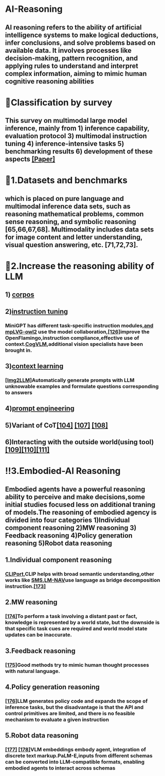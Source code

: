 # AI-Reasoning
  ## AI reasoning refers to the ability of artificial intelligence systems to make logical deductions, infer conclusions, and solve problems based on available data. It involves processes like decision-making, pattern recognition, and applying rules to understand and interpret complex information, aiming to mimic human cognitive reasoning abilities
# 🚀Classification by survey
  ## This survey on multimodal large model inference, mainly from 1) inference capability, evaluation protocol 3) multimodal instruction tuning 4) inference-intensive tasks 5) benchmarking results 6) development of these aspects [[Paper]](https://arxiv.org/pdf/2401.06805)
# 🧠1.Datasets and benchmarks
## which is placed on pure language and multimodal inference data sets, such as reasoning mathematical problems, common sense reasoning, and symbolic reasoning [65,66,67,68]. Multimodality includes data sets for image content and letter understanding, visual question answering, etc. [71,72,73].
# 🧠2.Increase the reasoning ability of LLM
##   1) [corpos](https://arxiv.org/abs/2403.18120) 
##   2)[instruction tuning](https://arxiv.org/abs/1906.02361)
###        MiniGPT has different task-specific instruction modules,[and mpLVG-owl2](https://arxiv.org/abs/2304.14178) use the model collaboration,[[126]](https://arxiv.org/abs/2306.05425)improve the OpenFlamingo,instruction compliance,effective use of context.[CogVLM](https://proceedings.neurips.cc/paper_files/paper/2024/hash/dc06d4d2792265fb5454a6092bfd5c6a-Abstract-Conference.html),additional vision specialists have been brought in.
##   3)[context learning](https://arxiv.org/abs/2205.10625)
### [[lmg2LLM]](https://openaccess.thecvf.com/content/CVPR2023/html/Guo_From_Images_to_Textual_Prompts_Zero-Shot_Visual_Question_Answering_With_CVPR_2023_paper.html)Automatically generate prompts with LLM unknowable examples and formulate questions corresponding to answers
##   4)[prompt engineering](https://proceedings.neurips.cc/paper_files/paper/2022/hash/9d5609613524ecf4f15af0f7b31abca4-Abstract-Conference.html?ref=https://githubhelp.com)
##   5)Variant of CoT[[104]](https://proceedings.neurips.cc/paper_files/paper/2022/hash/9d5609613524ecf4f15af0f7b31abca4-Abstract-Conference.html?ref=https://githubhelp.com) [[107]](https://arxiv.org/abs/2210.00720) [[108]](https://www.chatgpthero.io/wp-content/uploads/2023/12/2210.03493.pdf)
##   6)Interacting with the outside world(using tool)[[109]](https://proceedings.mlr.press/v202/gao23f)[[110]](https://arxiv.org/abs/2211.12588)[[111]](https://par.nsf.gov/biblio/10451467)
# ‼️3.Embodied-AI Reasoning
##    Embodied agents have a powerful reasoning ability to perceive and make decisions,some initial studies focused less on additional traning of models.The reasoning of embodied agency is divided into four categories 1)Individual component reasoning 2)MW reasoning 3) Feedback reasoning 4)Policy generation reasoning 5)Robot data reasoning
## 1.Individual component reasoning
### [CLIPort](https://proceedings.mlr.press/v164/shridhar22a.html),CLIP helps with broad semantic understanding,other works like [SMS](https://arxiv.org/abs/2204.00598),[LM-NAV](https://proceedings.mlr.press/v205/shah23b)use language as bridge decomposition instruction.[[173]](https://arxiv.org/abs/2302.00763)
## 2.MW reasoning
### [[174]](https://ieeexplore.ieee.org/abstract/document/10610634/)To perform a task involving a distant past or fact, knowledge is represented by a world state, but the downside is that specific task cues are required and world model state updates can be inaccurate.
## 3.Feedback reasoning
### [[175]](https://arxiv.org/abs/2207.05608)Good methods try to mimic human thought processes with natural language.
## 4.Policy generation reasoning
### [[176]](https://ieeexplore.ieee.org/abstract/document/10160591/)LLM generates policy code and expands the scope of inference tasks, but the disadvantage is that the API and control primitives are limited, and there is no feasible mechanism to evaluate a given instruction
## 5.Robot data reasoning
### [[177]](https://arxiv.org/abs/2211.11736) [[178]](https://arxiv.org/abs/2301.12507)VLM embeddings embody agent, integration of discrete text markup.PaLM-E,inputs from different schemas can be converted into LLM-compatible formats, enabling embodied agents to interact across schemas


  
